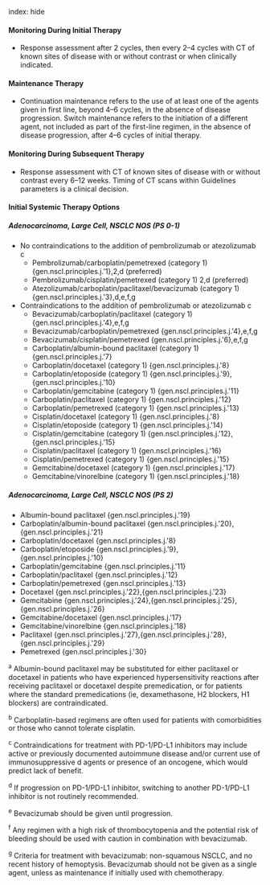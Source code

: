 index: hide

#### Monitoring During Initial Therapy
- Response assessment after 2 cycles, then every 2–4 cycles with CT of known sites of disease with or without contrast or when clinically indicated.

#### Maintenance Therapy
- Continuation maintenance refers to the use of at least one of the agents given in first line, beyond 4–6 cycles, in the absence of disease progression. Switch maintenance refers to the initiation of a different agent, not included as part of the first-line regimen, in the absence of disease progression, after 4–6 cycles of initial therapy.

#### Monitoring During Subsequent Therapy
- Response assessment with CT of known sites of disease with or without contrast every 6–12 weeks. Timing of CT scans within Guidelines parameters is a clinical decision.

#### Initial Systemic Therapy Options
##### Adenocarcinoma, Large Cell, NSCLC NOS (PS 0-1)
- No contraindications to the addition of pembrolizumab or atezolizumab c
  - Pembrolizumab/carboplatin/pemetrexed (category 1) {gen.nscl.principles.j.'1},2,d  (preferred)
  - Pembrolizumab/cisplatin/pemetrexed (category 1) 2,d  (preferred)
  - Atezolizumab/carboplatin/paclitaxel/bevacizumab (category 1) {gen.nscl.principles.j.'3},d,e,f,g
- Contraindications to the addition of pembrolizumab or atezolizumab c
  - Bevacizumab/carboplatin/paclitaxel (category 1) {gen.nscl.principles.j.'4},e,f,g
  - Bevacizumab/carboplatin/pemetrexed {gen.nscl.principles.j.'4},e,f,g
  - Bevacizumab/cisplatin/pemetrexed {gen.nscl.principles.j.'6},e,f,g
  - Carboplatin/albumin-bound paclitaxel (category 1) {gen.nscl.principles.j.'7}
  - Carboplatin/docetaxel (category 1) {gen.nscl.principles.j.'8}
  - Carboplatin/etoposide (category 1) {gen.nscl.principles.j.'9},{gen.nscl.principles.j.'10}
  - Carboplatin/gemcitabine (category 1) {gen.nscl.principles.j.'11}
  - Carboplatin/paclitaxel (category 1) {gen.nscl.principles.j.'12}
  - Carboplatin/pemetrexed (category 1) {gen.nscl.principles.j.'13}
  - Cisplatin/docetaxel (category 1) {gen.nscl.principles.j.'8}
  - Cisplatin/etoposide (category 1) {gen.nscl.principles.j.'14}
  - Cisplatin/gemcitabine (category 1) {gen.nscl.principles.j.'12},{gen.nscl.principles.j.'15}
  - Cisplatin/paclitaxel (category 1) {gen.nscl.principles.j.'16}
  - Cisplatin/pemetrexed (category 1) {gen.nscl.principles.j.'15}
  - Gemcitabine/docetaxel (category 1) {gen.nscl.principles.j.'17}
  - Gemcitabine/vinorelbine (category 1) {gen.nscl.principles.j.'18}

##### Adenocarcinoma, Large Cell, NSCLC NOS (PS 2)
- Albumin-bound paclitaxel {gen.nscl.principles.j.'19}
- Carboplatin/albumin-bound paclitaxel {gen.nscl.principles.j.'20},{gen.nscl.principles.j.'21}
- Carboplatin/docetaxel {gen.nscl.principles.j.'8}
- Carboplatin/etoposide {gen.nscl.principles.j.'9},{gen.nscl.principles.j.'10}
- Carboplatin/gemcitabine {gen.nscl.principles.j.'11}
- Carboplatin/paclitaxel {gen.nscl.principles.j.'12}
- Carboplatin/pemetrexed {gen.nscl.principles.j.'13}
- Docetaxel {gen.nscl.principles.j.'22},{gen.nscl.principles.j.'23}
- Gemcitabine {gen.nscl.principles.j.'24},{gen.nscl.principles.j.'25},{gen.nscl.principles.j.'26}
- Gemcitabine/docetaxel {gen.nscl.principles.j.'17}
- Gemcitabine/vinorelbine {gen.nscl.principles.j.'18}
- Paclitaxel {gen.nscl.principles.j.'27},{gen.nscl.principles.j.'28},{gen.nscl.principles.j.'29}
- Pemetrexed {gen.nscl.principles.j.'30}

 <sup>a</sup>  Albumin-bound paclitaxel may be substituted for either paclitaxel or docetaxel in patients who have experienced hypersensitivity reactions after receiving paclitaxel or docetaxel despite premedication, or for patients where the standard premedications (ie, dexamethasone, H2 blockers, H1 blockers) are contraindicated.

 <sup>b</sup>  Carboplatin-based regimens are often used for patients with comorbidities or those who cannot tolerate cisplatin.

 <sup>c</sup>  Contraindications for treatment with PD-1/PD-L1 inhibitors may include active or previously documented autoimmune disease and/or current use of immunosuppressive d agents or presence of an oncogene, which would predict lack of benefit.

 <sup>d</sup>  If progression on PD-1/PD-L1 inhibitor, switching to another PD-1/PD-L1 inhibitor is not routinely recommended.

 <sup>e</sup>   Bevacizumab should be given until progression.

 <sup>f</sup>  Any regimen with a high risk of thrombocytopenia and the potential risk of bleeding should be used with caution in combination with bevacizumab.

 <sup>g</sup>  Criteria for treatment with bevacizumab: non-squamous NSCLC, and no recent history of hemoptysis. Bevacizumab should not be given as a single agent, unless as maintenance if initially used with chemotherapy.
